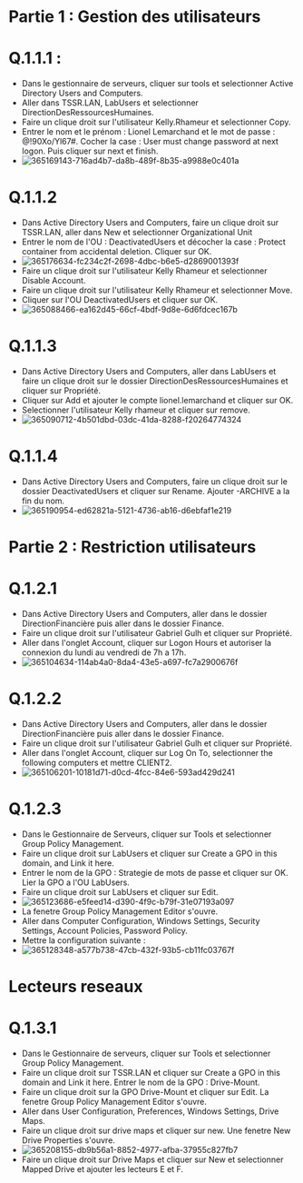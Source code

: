 # Partie 1 : Gestion des utilisateurs

# Q.1.1.1 :

* Dans le gestionnaire de serveurs, cliquer sur tools et selectionner Active Directory Users and Computers.
* Aller dans TSSR.LAN, LabUsers et selectionner DirectionDesRessourcesHumaines.
* Faire un clique droit sur l'utilisateur Kelly.Rhameur et selectionner Copy.
* Entrer le nom et le prénom : Lionel Lemarchand et le mot de passe : @!90Xo/Yl67#. Cocher la case : User must change password at next logon. Puis cliquer sur next et finish.
* ![365169143-716ad4b7-da8b-489f-8b35-a9988e0c401a](https://github.com/user-attachments/assets/2fff09e2-e4ee-4f2e-916a-56e0c0381c30)

# Q.1.1.2

* Dans Active Directory Users and Computers, faire un clique droit sur TSSR.LAN, aller dans New et selectionner Organizational Unit
* Entrer le nom de l'OU : DeactivatedUsers et décocher la case : Protect container from accidental deletion. Cliquer sur OK.
* ![365176634-fc234c2f-2698-4dbc-b6e5-d2869001393f](https://github.com/user-attachments/assets/b9e82483-a643-4a0a-9d91-1a80cfb49a53)
* Faire un clique droit sur l'utilisateur Kelly Rhameur et selectionner Disable Account.
* Faire un clique droit sur l'utilisateur Kelly Rhameur et selectionner Move.
* Cliquer sur l'OU DeactivatedUsers et cliquer sur OK.
* ![365088466-ea162d45-66cf-4bdf-9d8e-6d6fdcec167b](https://github.com/user-attachments/assets/ddfe6895-4342-4771-b5ce-fecef6609977)

# Q.1.1.3

* Dans Active Directory Users and Computers, aller dans LabUsers et faire un clique droit sur le dossier DirectionDesRessourcesHumaines et cliquer sur Propriété.
* Cliquer sur Add et ajouter le compte lionel.lemarchand et cliquer sur OK.
* Selectionner l'utilisateur Kelly rhameur et cliquer sur remove.
* ![365090712-4b501dbd-03dc-41da-8288-f20264774324](https://github.com/user-attachments/assets/249b845d-e70c-4841-b680-89309317b8a1)

# Q.1.1.4

* Dans Active Directory Users and Computers, faire un clique droit sur le dossier DeactivatedUsers et cliquer sur Rename. Ajouter -ARCHIVE a la fin du nom.
* ![365190954-ed62821a-5121-4736-ab16-d6ebfaf1e219](https://github.com/user-attachments/assets/056964fa-0673-4151-ba83-5fa4467339b1)

# Partie 2 : Restriction utilisateurs

# Q.1.2.1 

* Dans Active Directory Users and Computers, aller dans le dossier DirectionFinancière puis aller dans le dossier Finance.
* Faire un clique droit sur l'utilisateur Gabriel Gulh et cliquer sur Propriété.
* Aller dans l'onglet Account, cliquer sur Logon Hours et autoriser la connexion du lundi au vendredi de 7h a 17h.
* ![365104634-114ab4a0-8da4-43e5-a697-fc7a2900676f](https://github.com/user-attachments/assets/203b9d5a-36fc-47f1-897d-614a8785d00d)

# Q.1.2.2

* Dans Active Directory Users and Computers, aller dans le dossier DirectionFinancière puis aller dans le dossier Finance.
* Faire un clique droit sur l'utilisateur Gabriel Gulh et cliquer sur Propriété.
* Aller dans l'onglet Account, cliquer sur Log On To, selectionner the following computers et mettre CLIENT2.
* ![365106201-10181d71-d0cd-4fcc-84e6-593ad429d241](https://github.com/user-attachments/assets/c31551d2-204b-41e5-861a-5ca22f2b5d12)

# Q.1.2.3

* Dans le Gestionnaire de Serveurs, cliquer sur Tools et selectionner Group Policy Management.
* Faire un clique droit sur LabUsers et cliquer sur Create a GPO in this domain, and Link it here.
* Entrer le nom de la GPO : Strategie de mots de passe et cliquer sur OK. Lier la GPO a l'OU LabUsers.
* Faire un clique droit sur LabUsers et cliquer sur Edit.
* ![365123686-e5feed14-d390-4f9c-b79f-31e07193a097](https://github.com/user-attachments/assets/c8136dca-2901-4c54-af2b-93a4b40dcdbd)
* La fenetre Group Policy Management Editor s'ouvre.
* Aller dans Computer Configuration, Windows Settings, Security Settings, Account Policies, Password Policy.
* Mettre la configuration suivante :
* ![365128348-a577b738-47cb-432f-93b5-cb11fc03767f](https://github.com/user-attachments/assets/8f4006cf-e41b-40f5-938c-b0f8a87fc061)

# Lecteurs reseaux

# Q.1.3.1

* Dans le Gestionnaire de serveurs, cliquer sur Tools et selectionner Group Policy Management.
* Faire un clique droit sur TSSR.LAN et cliquer sur Create a GPO in this domain and Link it here. Entrer le nom de la GPO : Drive-Mount.
* Faire un clique droit sur la GPO Drive-Mount et cliquer sur Edit. La fenetre Group Policy Management Editor s'ouvre.
* Aller dans User Configuration, Preferences, Windows Settings, Drive Maps.
* Faire un clique droit sur drive maps et cliquer sur new. Une fenetre New Drive Properties s'ouvre.
* ![365208155-db9b56a1-8852-4977-afba-37955c827fb7](https://github.com/user-attachments/assets/f533742d-fe87-47e0-ba8c-e751cf8d5dc5)
* Faire un clique droit sur Drive Maps et cliquer sur New et selectionner Mapped Drive et ajouter les lecteurs E et F.

